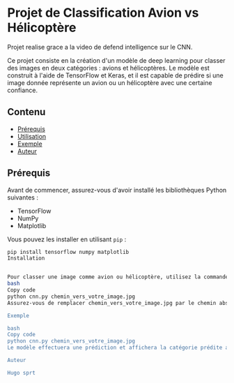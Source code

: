 # Projet de Classification Avion vs Hélicoptère
Projet realise grace a la video de defend intelligence sur le CNN.

Ce projet consiste en la création d'un modèle de deep learning pour classer des images en deux catégories : avions et hélicoptères. Le modèle est construit à l'aide de TensorFlow et Keras, et il est capable de prédire si une image donnée représente un avion ou un hélicoptère avec une certaine confiance.

## Contenu

- [Prérequis](#prérequis)
- [Utilisation](#utilisation)
- [Exemple](#exemple)
- [Auteur](#auteur)


## Prérequis

Avant de commencer, assurez-vous d'avoir installé les bibliothèques Python suivantes :
- TensorFlow
- NumPy
- Matplotlib

Vous pouvez les installer en utilisant `pip` :

```bash
pip install tensorflow numpy matplotlib
Installation


Pour classer une image comme avion ou hélicoptère, utilisez la commande suivante :
bash
Copy code
python cnn.py chemin_vers_votre_image.jpg
Assurez-vous de remplacer chemin_vers_votre_image.jpg par le chemin absolu de l'image que vous souhaitez classifier.

Exemple

bash
Copy code
python cnn.py chemin_vers_votre_image.jpg
Le modèle effectuera une prédiction et affichera la catégorie prédite ainsi que la confiance dans cette prédiction.

Auteur

Hugo sprt
